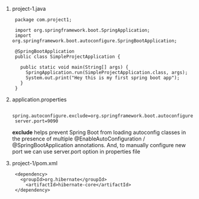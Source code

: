 1. project-1.java

        package com.project1;

        import org.springframework.boot.SpringApplication;
        import org.springframework.boot.autoconfigure.SpringBootApplication;

        @SpringBootApplication
        public class SimpleProjectApplication {

          public static void main(String[] args) {
            SpringApplication.run(SimpleProjectApplication.class, args);
            System.out.print("Hey this is my first spring boot app");
          }
        }
        
2. application.properties

        spring.autoconfigure.exclude=org.springframework.boot.autoconfigure.jdbc.DataSourceAutoConfiguration  
        server.port=9090
        
   **exclude** helps prevent Spring Boot from loading autoconfig classes in the presence of multiple @EnableAutoConfiguration / @SpringBootApplication annotations.
   And, to manually configure new port we can use server.port option in properties file
   

3. project-1/pom.xml

        <dependency>
          <groupId>org.hibernate</groupId>
            <artifactId>hibernate-core</artifactId>
        </dependency>
